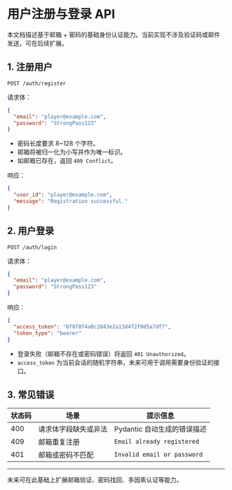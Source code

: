 # 用户注册与登录 API

本文档描述基于邮箱 + 密码的基础身份认证能力。当前实现不涉及验证码或邮件发送，可在后续扩展。

## 1. 注册用户

`POST /auth/register`

请求体：

```json
{
  "email": "player@example.com",
  "password": "StrongPass123"
}
```

- 密码长度要求 8~128 个字符。
- 邮箱将被归一化为小写并作为唯一标识。
- 如邮箱已存在，返回 `409 Conflict`。

响应：

```json
{
  "user_id": "player@example.com",
  "message": "Registration successful."
}
```

## 2. 用户登录

`POST /auth/login`

请求体：

```json
{
  "email": "player@example.com",
  "password": "StrongPass123"
}
```

响应：

```json
{
  "access_token": "0f8f8f4a0c2843e2a13d4f2f0d5a7df7",
  "token_type": "bearer"
}
```

- 登录失败（邮箱不存在或密码错误）将返回 `401 Unauthorized`。
- `access_token` 为当前会话的随机字符串，未来可用于调用需要身份验证的接口。

## 3. 常见错误

| 状态码 | 场景                    | 提示信息                     |
| ------ | ----------------------- | ---------------------------- |
| 400    | 请求体字段缺失或非法    | Pydantic 自动生成的错误描述   |
| 409    | 邮箱重复注册            | `Email already registered`   |
| 401    | 邮箱或密码不匹配        | `Invalid email or password`  |

---
未来可在此基础上扩展邮箱验证、密码找回、多因素认证等能力。